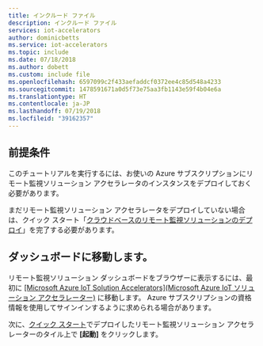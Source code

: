 ```yaml
---
title: インクルード ファイル
description: インクルード ファイル
services: iot-accelerators
author: dominicbetts
ms.service: iot-accelerators
ms.topic: include
ms.date: 07/18/2018
ms.author: dobett
ms.custom: include file
ms.openlocfilehash: 6597099c2f433aefaddcf0372ee4c85d548a4233
ms.sourcegitcommit: 1478591671a0d5f73e75aa3fb1143e59f4b04e6a
ms.translationtype: HT
ms.contentlocale: ja-JP
ms.lasthandoff: 07/19/2018
ms.locfileid: "39162357"
---
```

## <a name="prerequisites"></a>前提条件

このチュートリアルを実行するには、お使いの Azure サブスクリプションにリモート監視ソリューション アクセラレータのインスタンスをデプロイしておく必要があります。

まだリモート監視ソリューション アクセラレータをデプロイしていない場合は、クイック スタート「[クラウドベースのリモート監視ソリューションのデプロイ](../articles/iot-accelerators/quickstart-remote-monitoring-deploy.md)」を完了する必要があります。

## <a name="navigate-to-the-dashboard"></a>ダッシュボードに移動します。

リモート監視ソリューション ダッシュボードをブラウザーに表示するには、最初に [[Microsoft Azure IoT Solution Accelerators]\(Microsoft Azure IoT ソリューション アクセラレーター\)](https://www.azureiotsolutions.com/Accelerators#dashboard) に移動します。 Azure サブスクリプションの資格情報を使用してサインインするように求められる場合があります。

次に、[クイック スタート](../articles/iot-accelerators/quickstart-remote-monitoring-deploy.md)でデプロイしたリモート監視ソリューション アクセラレーターのタイル上で **[起動]** をクリックします。